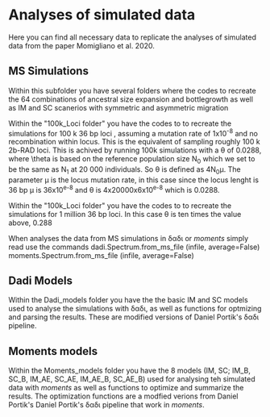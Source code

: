 # Analyses of simulated data

Here you can find all necessary data to replicate the analyses of simulated data from the paper Momigliano et al. 2020.

## MS Simulations

Within this subfolder you have several folders where the codes to recreate the 64 combinations of ancestral size expansion and bottlegrowth as well as IM and SC scanerios with symmetric and asymmetric migration

Within the "100k_Loci folder" you have the codes to to recreate the simulations for 100 k 36 bp loci , assuming a mutation rate of 1x10<sup>-8</sup> and no recombination within locus. This is the equivalent of sampling roughly 100 k 2b-RAD loci. This is achived by running 100k simulations with a &theta; of 0.0288, where \theta is based on the reference population size N<sub>0</sub> which we set to be the same as N<sub>1</sub> at 20 000 individuals.  So &theta; is defined as 4N<sub>0</sub>&mu;. The parameter &mu; is the locus mutation rate, in this case since the locus lenght is 36 bp &mu; is 36x10<sup>e-8</sup> and  &theta; is 4x20000x6x10<sup>e-8</sup> which is 0.0288.

Within the "100k_Loci folder" you have the codes to to recreate the simulations for 1 million 36 bp loci. In this case &theta; is ten times the value above, 0.288

When analyses the data from MS simulations in &delta;&alpha;&delta;&iota; or *moments* simply read use the commands
dadi.Spectrum.from_ms_file (infile, average=False)
moments.Spectrum.from_ms_file (infile, average=False)

## Dadi Models

Within the Dadi_models folder you have the the basic IM and SC models used to analyse the simulations with  &delta;&alpha;&delta;&iota;, as well as functions for optmizing and parsing the results. These are modified versions of Daniel Portik's &delta;&alpha;&delta;&iota; pipeline. 

## Moments models

Within the Moments_models folder you have the 8 models (IM, SC; IM_B, SC_B, IM_AE, SC_AE, IM_AE_B, SC_AE_B) used for analysing teh simulated data with *moments* as well as functions to optimize and summarize the results. The optimization functions are a modfied verions from Daniel Portik's Daniel Portik's &delta;&alpha;&delta;&iota; pipeline that work in *moments*.
